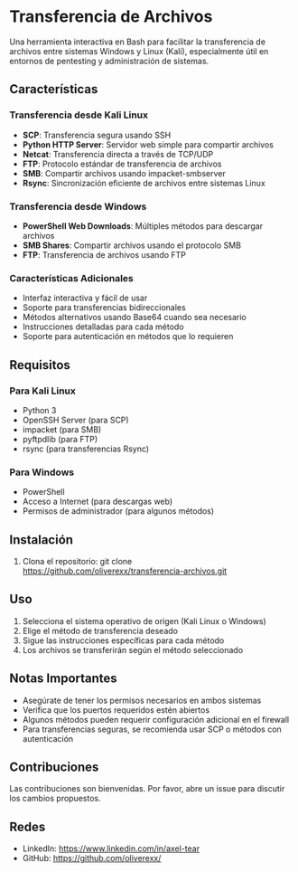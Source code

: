 # Transferencia de Archivos
Una herramienta interactiva en Bash para facilitar la transferencia de archivos entre sistemas Windows y Linux (Kali), especialmente útil en entornos de pentesting y administración de sistemas.
## Características
### Transferencia desde Kali Linux
- **SCP**: Transferencia segura usando SSH
- **Python HTTP Server**: Servidor web simple para compartir archivos
- **Netcat**: Transferencia directa a través de TCP/UDP
- **FTP**: Protocolo estándar de transferencia de archivos
- **SMB**: Compartir archivos usando impacket-smbserver
- **Rsync**: Sincronización eficiente de archivos entre sistemas Linux

### Transferencia desde Windows
- **PowerShell Web Downloads**: Múltiples métodos para descargar archivos
- **SMB Shares**: Compartir archivos usando el protocolo SMB
- **FTP**: Transferencia de archivos usando FTP

### Características Adicionales
- Interfaz interactiva y fácil de usar
- Soporte para transferencias bidireccionales
- Métodos alternativos usando Base64 cuando sea necesario
- Instrucciones detalladas para cada método
- Soporte para autenticación en métodos que lo requieren

## Requisitos
### Para Kali Linux
- Python 3
- OpenSSH Server (para SCP)
- impacket (para SMB)
- pyftpdlib (para FTP)
- rsync (para transferencias Rsync)

### Para Windows
- PowerShell
- Acceso a Internet (para descargas web)
- Permisos de administrador (para algunos métodos)

## Instalación
1. Clona el repositorio:
git clone https://github.com/oliverexx/transferencia-archivos.git

## Uso
1. Selecciona el sistema operativo de origen (Kali Linux o Windows)
2. Elige el método de transferencia deseado
3. Sigue las instrucciones específicas para cada método
4. Los archivos se transferirán según el método seleccionado

## Notas Importantes
- Asegúrate de tener los permisos necesarios en ambos sistemas
- Verifica que los puertos requeridos estén abiertos
- Algunos métodos pueden requerir configuración adicional en el firewall
- Para transferencias seguras, se recomienda usar SCP o métodos con autenticación

## Contribuciones
Las contribuciones son bienvenidas. Por favor, abre un issue para discutir los cambios propuestos.
## Redes
- LinkedIn: https://www.linkedin.com/in/axel-tear
- GitHub: https://github.com/oliverexx/
